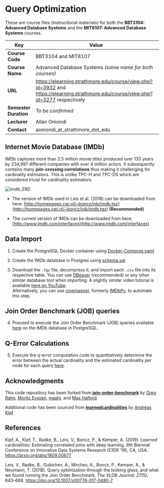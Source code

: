 # Query Optimization

These are course files (instructional materials) for both the **BBT3104: Advanced Database Systems** and the **MIT8107: Advanced Database Systems** courses.

| **Key**                                                               | Value                                                                                                                                                                              |
|---------------|---------------------------------------------------------|
| **Course Code**                                                       | BBT3104 and MIT8107                                                                                                                                                                            |
| **Course Name**                                                       | Advanced Database Systems _(same name for both courses)_                                                                                                                                                           |
| **URL**                                                               | <https://elearning.strathmore.edu/course/view.php?id=3932> and <https://elearning.strathmore.edu/course/view.php?id=3277> respectively                                                                                                                         |
| **Semester Duration**                                                 | _To be confirmed_                                                                                                                       |
| **Lecturer**                                                          | Allan Omondi                                                                                                                                                                       |
| **Contact**                                                           | aomondi_at_strathmore_dot_edu                                                                                                                                                      |

## Internet Movie Database (IMDb)

IMDb captures more than 2.5 million movie titles produced over 133 years by 234,997 different companies with over 4 million actors. It subsequently contains many **join-crossing correlations** thus making it challenging for cardinality estimators. This is unlike TPC-H and TPC-DS which are considered trivial for cardinality estimators.

![imdb_ERD](https://github.com/course-files/BBT3104-Lab6of6-QueryOptimization/assets/137632706/a7202d6e-c345-498e-9fa2-dd9d5a834a08)

* The version of IMDb used in Leis et al. (2018) can be downloaded from here: [http://homepages.cwi.nl/~boncz/job/imdb.tgz](http://homepages.cwi.nl/~boncz/job/imdb.tgz) **(Recommended)**

* The current version of IMDb can be
downloaded from here: [http://www.imdb.com/interfaces](http://www.imdb.com/interfaces)

## Data Import

1. Create the PostgreSQL Docker container using [Docker-Compose.yaml](/Docker-Compose.yaml)

2. Create the IMDb database in Postgres using [schema.sql](Internet-Movie-Database--IMBDb/schema.sql)

3. Download the `.tgz` file, decompress it, and import each `.csv` file into its respective table. You can use [DBeaver](https://dbeaver.io/) (recommended) or any other similar database tool when importing. A slightly similar video tutorial is available [here on YouTube](https://youtu.be/PKpzDL-yRPw?si=Y32Hqp3k0ZO9Kwm7).<br> Alternatively, you can use [cinemagoer](https://pypi.org/project/cinemagoer/), formerly [IMDbPy](https://pypi.org/project/IMDbPY/), to automate this step.

## Join Order Benchmark (JOB) queries

4. Proceed to execute the Join Order Benchmark (JOB) queries available [here](/Join-Order-Benchmark-queries) on the IMDb database in PostgreSQL.

## Q-Error Calculations

5. Execute the q-error computation code to quantitatively determine the error between the actual cardinality and the estimated cardinality per node for each query [here](q-error/cardinality-based-q-error-per-node-using-yaml.py).

## Acknowledgments

This code repository has been forked from **[join-order-benchmark](https://github.com/gregrahn/join-order-benchmark)** by [Greg Rahn](https://github.com/gregrahn), [Moritz Eyssen](https://github.com/mrzzzrm), [maahl](https://github.com/maahl), and [Max Halford](https://github.com/MaxHalford).

Additional code has been sourced from **[learnedcardinalities](https://github.com/andreaskipf/learnedcardinalities)** by [Andreas Kipf](https://github.com/andreaskipf)

## References

Kipf, A., Kipf, T., Radke, B., Leis, V., Boncz, P., & Kemper, A. (2019). Learned cardinalities: Estimating correlated joins with deep learning. 9th Biennial Conference on Innovative Data Systems Research (CIDR ‘19), CA, USA. https://arxiv.org/abs/1809.00677


Leis, V., Radke, B., Gubichev, A., Mirchev, A., Boncz, P., Kemper, A., & Neumann, T. (2018). Query optimization through the looking glass, and what we found running the Join Order Benchmark. _The VLDB Journal, 27_(5), 643–668. <https://doi.org/10.1007/s00778-017-0480-7>
